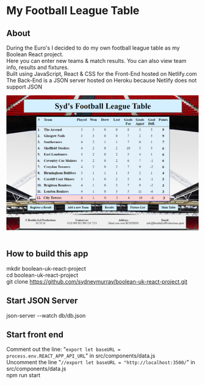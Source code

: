 
# My Football League Table
## About
During the Euro's I decided to do my own football league table as my Boolean React project. \
Here you can enter new teams & match results. You can also view team info, results and fixtures. \
Built using JavaScript, React & CSS for the Front-End hosted on Netlify.com \
The Back-End is a JSON server hosted on Heroku because Netlify does not support JSON

<img src="./public/App-Screenshot.png" alt="screenshot of my project" width="600px" height = "auto">
<br><br>

## How to build this app
mkdir boolean-uk-react-project \
cd boolean-uk-react-project \
git clone https://github.com/sydneymurray/boolean-uk-react-project.git 

## Start JSON Server
json-server --watch db/db.json <br>

## Start front end
Comment out the line: "`export let baseURL = process.env.REACT_APP_API_URL`" in src/components/data.js \
Uncomment the line "`//export let baseURL = "http://localhost:3500/`" in src/components/data.js \
npm run start




